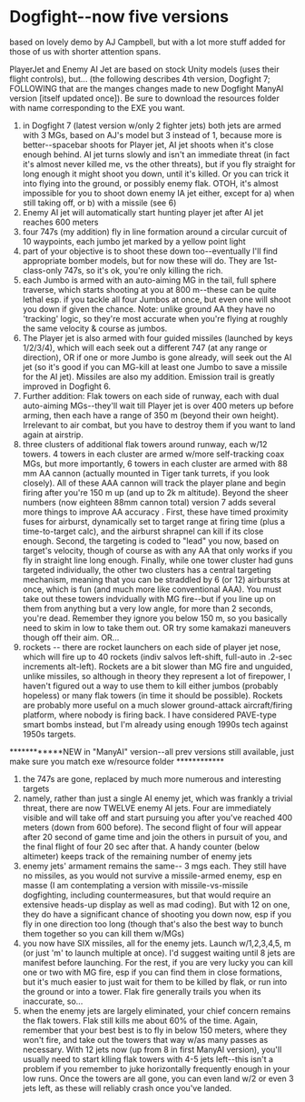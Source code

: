 # Dogfight--now five versions
based on lovely demo by AJ Campbell, but with a lot more stuff added for those of us with shorter attention spans.

PlayerJet and Enemy AI Jet are based on stock Unity models (uses their flight controls), but... (the following describes 4th version, Dogfight 7; FOLLOWING that are the manges changes made to new Dogfight ManyAI version [itself updated once]).  Be sure to download the resources folder with name corresponding to the EXE you want.

1) in Dogfight 7 (latest version w/only 2 fighter jets) both jets are armed with 3 MGs, based on AJ's model but 3 instead of 1, because more is better--spacebar shoots for Player jet, AI jet shoots when it's close enough behind.  AI jet turns slowly and isn't an immediate threat (in fact it's almost never killed me, vs the other threats), but if you fly straight for long enough it might shoot you down, until it's killed.  Or you can trick it into flying into the ground, or possibly enemy flak.  OTOH, it's almost impossible for you to shoot down enemy IA jet either, except for a) when still taking off, or b) with a missile (see 6)
2) Enemy AI jet will automatically start hunting player jet after AI jet reaches 600 meters
3) four 747s (my addition) fly in line formation around a circular curcuit of 10 waypoints, each jumbo jet marked by a yellow point light
4) part of your objective is to shoot these down too--eventually I'll find appropriate bomber models, but for now these will do.  They are 1st-class-only 747s, so it's ok, you're only killing the rich.
5) each Jumbo is armed with an auto-aiming MG in the tail, full sphere traverse, which starts shooting at you at 800 m--these can be quite lethal esp. if you tackle all four Jumbos at once, but even one will shoot you down if given the chance.  Note: unlike ground AA they have no 'tracking' logic, so they're most accurate when you're flying at roughly the same velocity & course as jumbos.
6) The Player jet is also armed with four guided missiles (launched by keys 1/2/3/4), which will each seek out a different 747 (at any range or direction), OR if one or more Jumbo is gone already, will seek out the AI jet (so it's good if you can MG-kill at least one Jumbo to save a missile for the AI jet).  Missiles are also my addition.  Emission trail is greatly improved in Dogfight 6.
7) Further addition: Flak towers on each side of runway, each with dual auto-aiming MGs--they'll wait till Player jet is over 400 meters up before arming, then each have a range of 350 m (beyond their own height).  Irrelevant to air combat, but you have to destroy them if you want to land again at airstrip.  
8) three clusters of additional flak towers around runway, each w/12 towers.  4 towers in each cluster are armed w/more self-tracking coax MGs, but more importantly, 6 towers in each cluster are armed with 88 mm AA cannon (actually mounted in Tiger tank turrets, if you look closely). All of these AAA cannon will track the player plane and begin firing after you're 150 m up (and up to 2k m altitude).  Beyond the sheer numbers (now eighteen 88mm cannon total) version 7 adds several more things to improve AA accuracy . First, these have timed proximity fuses for airburst, dynamically set to target range at firing time (plus a time-to-target calc), and the airburst shrapnel can kill if its close enough.  Second, the targeting is coded to "lead" you now, based on target's velocity, though of course as with any AA that only works if you fly in straight line long enough.  Finally, while one tower cluster had guns targeted individually, the other two clusters has a central targeting mechanism, meaning that you can be straddled by 6 (or 12) airbursts at once, which is fun (and much more like conventional AAA).  You must take out these towers indvidually with MG fire--but if you line up on them from anything but a very low angle, for more than 2 seconds, you're dead.  Remember they ignore you below 150 m, so you basically need to skim in low to take them out.  OR try some kamakazi maneuvers though off their aim.  OR...
9) rockets -- there are rocket launchers on each side of player jet nose, which will fire up to 40 rockets (indiv salvos left-shift, full-auto in .2-sec increments alt-left).  Rockets are a bit slower than MG fire and unguided, unlike missiles, so although in theory they represent a lot of firepower, I haven't figured out a way to use them to kill either jumbos (probably hopeless) or many flak towers (in time it should be possible).  Rockets are probably more useful on a much slower ground-attack aircraft/firing platform, where nobody is firing back.  I have considered PAVE-type smart bombs instead, but I'm already using enough 1990s tech against 1950s targets.

************NEW in "ManyAI" version--all prev versions still available, just make sure you match exe w/resource folder ************

1) the 747s are gone, replaced by much more numerous and interesting targets
2) namely, rather than just a single AI enemy jet, which was frankly a trivial threat, there are now TWELVE enemy AI jets.  Four are immediately visible and will take off and start pursuing you after you've reached 400 meters (down from 600 before).  The second flight of four will appear after 20 second of game time and join the others in pursuit of you, and the final flight of four 20 sec after that. A handy counter (below altimeter) keeps track of the remaining number of enemy jets
3) enemy jets' armament remains the same-- 3 mgs each.  They still have no missiles, as you would not survive a missile-armed enemy, esp en masse (I am contemplating a version with missile-vs-missile dogfighting, including countermeasures, but that would require an extensive heads-up display as well as mad coding).  But with 12 on one, they do have a significant chance of shooting you down now, esp if you fly in one direction too long (though that's also the best way to bunch them together so you can kill them w/MGs)
4) you now have SIX missiles, all for the enemy jets.  Launch w/1,2,3,4,5, m (or just 'm' to launch multiple at once). I'd suggest waiting until 8 jets are manifest before launching.  For the rest, if you are very lucky you can kill one or two with MG fire, esp if you can find them in close formations, but it's much easier to just wait for them to be killed by flak, or run into the ground or into a tower. Flak fire generally trails you when its inaccurate, so...
5) when the enemy jets are largely eliminated, your chief concern remains the flak towers.  Flak still kills me about 60% of the time.  Again, remember that your best best is to fly in below 150 meters, where they won't fire, and take out the towers that way w/as many passes as necessary.  With 12 jets now (up from 8 in first ManyAI version), you'll usually need to start klling flak towers with 4-5 jets left--this isn't a problem if you remember to juke horizontally frequently enough in your low runs. Once the towers are all gone, you can even land w/2 or even 3 jets left, as these will reliably crash once you've landed. 
